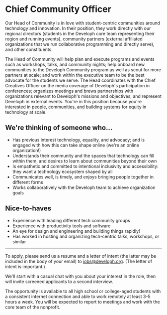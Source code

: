 # Chief Community Officer
Our Head of Community is in love with student-centric communities around technology and innovation. In their position, they work directly with our regional directors (students in the Developh core team representing their region and running events), community partners (external affiliated organizations that we run collaborative programming and directly serve), and other constituents.

The Head of Community will help plan and execute programs and events such as workshops, talks, and community nights; help onboard new communities to the Developh Community program as well as scout for more partners at scale; and work within the executive team to be the best advocate for the students we serve. The Head coordinates with the Chief Creatives Officer on the media coverage of Developh's participation in conferences; organizes meetings and brews partnerships with organizations relevant to Developh's missions and objectives; and represent Developh in external events. You're in this position because you're interested in people, communities, and building systems for equity in technology at scale.

## We're thinking of someone who...
* Has previous interest technology, equality, and advocacy; and is engaged with how this can take shape online (we're an online organization!)
* Understands their community and the spaces that technology can fill within them, and desires to learn about communities beyond their own
* Is empathetic and committed to intentional inclusivity and accessibility: they want a technology ecosystem shaped by all
* Communicates well, is timely, and enjoys bringing people together in different forms
* Works collaboratively with the Developh team to achieve organization goals

## Nice-to-haves
* Experience with leading different tech community groups
* Experience with productivity tools and software
* An eye for design and engineering and building things rapidly! 
* Has worked in hosting and organizing tech-centric talks, workshops, or similar

___

To apply, please send us a resume and a letter of intent (the latter may be included in the body of your email) to jobs@developh.org. (The letter of intent is important.)

We'll start with a casual chat with you about your interest in the role, then will invite screened applicants to a second interview.

The opportunity is available to all high school or college-aged students with a consistent internet connection and able to work remotely at least 3-5 hours a week. You will be expected to report to meetings and work with the core team of the nonprofit.
